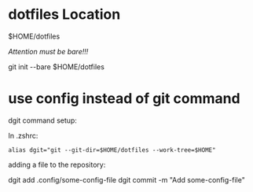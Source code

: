 # dotfiles Location

$HOME/dotfiles

*Attention must be bare!!!*

git init --bare $HOME/dotfiles

# use config instead of git command

dgit command setup:

In .zshrc:
```
alias dgit="git --git-dir=$HOME/dotfiles --work-tree=$HOME"
```

adding a file to the repository:

dgit add .config/some-config-file
dgit commit -m "Add some-config-file"
```
